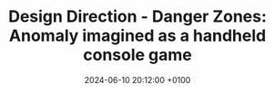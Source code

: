 ---
title:  "Design Direction - Danger Zones: Anomaly imagined as a handheld console game"
date:   2024-06-10 20:12:00 +0100
external_post_link: "https://dangerzonesgame.com/2024/06/10/general-design-direction-of-danger-zones-anomaly/"
external_post_icon: "/assets/icons/dza_icon.png"
external_post_icon_alt: "Icon of the mobile game Danger Zones: anomaly featuring a small robot within a hexagon"
---